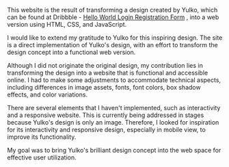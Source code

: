 This website is the result of transforming a design created by Yulko, which can be found at Dribbble - [Hello World Login Registration Form](https://dribbble.com/shots/2571146-Hello-World-Login-Registration-Form)
, into a web version using HTML, CSS, and JavaScript.

I would like to extend my gratitude to Yulko for this inspiring design. The site is a direct implementation of Yulko's design, with an effort to transform the design concept into a functional web version.

Although I did not originate the original design, my contribution lies in transforming the design into a website that is functional and accessible online. I had to make some adjustments to accommodate technical aspects, including differences in image assets, fonts, font colors, box shadow effects, and color variations.

There are several elements that I haven't implemented, such as interactivity and a responsive website. This is currently being addressed in stages because Yulko's design is only an image. Therefore, I looked for inspiration for its interactivity and responsive design, especially in mobile view, to improve its functionality.

My goal was to bring Yulko's brilliant design concept into the web space for effective user utilization.
